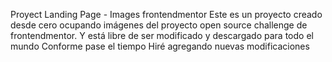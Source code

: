 Proyect Landing Page - Images frontendmentor
Este es un proyecto creado desde cero ocupando imágenes del proyecto open source challenge de frontendmentor. 
Y está libre de ser modificado y descargado para todo el mundo
Conforme pase el tiempo Hiré agregando nuevas modificaciones
